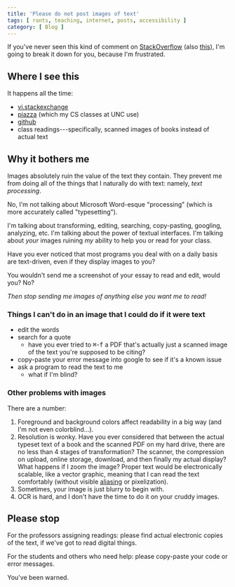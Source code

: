 ```yaml
---
title: 'Please do not post images of text'
tags: [ rants, teaching, internet, posts, accessibility ]
category: [ Blog ]
---
```


If you've never seen this kind of comment on
[StackOverflow](https://meta.stackoverflow.com/q/303812/4400820) (also
[this](https://meta.stackoverflow.com/a/285557/4400820)), I'm going to break it
down for you, because I'm frustrated.

## Where I see this

It happens all the time:

- [vi.stackexchange](https://vi.stackexchange.com)
- [piazza](https://piazza.com) (which my CS classes at UNC use)
- [github](https://github.com)
- class readings---specifically, scanned images of books instead of actual text

## Why it bothers me

Images absolutely ruin the value of the text they contain. They prevent me from
doing all of the things that I naturally do with text: namely, *text
processing*.

No, I'm not talking about Microsoft Word-esque "processing" (which is more
accurately called "typesetting").

I'm talking about transforming, editing, searching, copy-pasting, googling,
analyzing, etc. I'm talking about the power of textual interfaces. I'm talking
about *your* images ruining *my* ability to help you or read for your class.

Have you ever noticed that most programs you deal with on a daily basis are
text-driven, even if they display images to you?

You wouldn't send me a screenshot of your essay to read and edit, would you? No?

*Then stop sending me images of anything else you want me to read!*

### Things I can't do in an image that I could do if it were text

- edit the words
- search for a quote
  - have you ever tried to <kbd>⌘</kbd>-<kbd>f</kbd> a PDF that's actually just
  a scanned image of the text you're supposed to be citing?
- copy-paste your error message into google to see if it's a known issue
- ask a program to read the text to me
  - what if I'm blind?

### Other problems with images

There are a number:

1. Foreground and background colors affect readability in a big way (and I'm not
   even colorblind…).
1. Resolution is wonky. Have you ever considered that between the actual typeset
   text of a book and the scanned PDF on my hard drive, there are no less than 4
   stages of transformation? The scanner, the compression on upload, online
   storage, download, and then finally my actual display? What happens if I zoom
   the image? Proper text would be electronically scalable, like a vector
   graphic, meaning that I can read the text comfortably (without visible
   [aliasing](https://en.wikipedia.org/wiki/Aliasing) or pixelization).
1. Sometimes, your image is just blurry to begin with.
1. OCR is hard, and I don't have the time to do it on your cruddy images.

## Please stop

For the professors assigning readings: please find actual electronic copies of
the text, if we've got to read digital things.

For the students and others who need help: please copy-paste your code or error
messages.

You've been warned.
